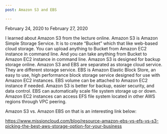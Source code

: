 ```yaml
---
post: Amazon S3 and EBS

---
```


February 24, 2020 to February 27, 2020

I learned about Amazon S3 from the lecture online. Amazon S3 is Amazon Simple Storage Service. It is to create “Bucket” which that like web-based cloud storage. You can upload anything to Bucket from Amazon EC2 instance in command line. And you can take anything from Bucket to Amazon EC2 instance in command line. Amazon S3 is designed for backup storage online. Amazon S3 and EBS are separated as storage cloud service. They are different storage service. EBS is Amazon Elastic Block Store, an easy to use, high performance block storage service designed for use with Amazon EC2 instances. EBS volume can be attached to Amazon EC2 instance if needed. Amazon S3 is better for backup, easier security, and data control. EBS can automatically scale file system storage up or down. Amazon EC2 instances can access EFS file system located in other AWS regions through VPC peering.

Amazon S3 vs. Amazon EBS on that is an interesting link below:

<a href="https://www.missioncloud.com/blog/resource-amazon-ebs-vs-efs-vs-s3-picking-the-best-aws-storage-option-for-your-business">https://www.missioncloud.com/blog/resource-amazon-ebs-vs-efs-vs-s3-picking-the-best-aws-storage-option-for-your-business</a>
